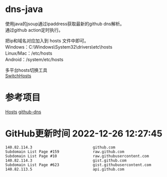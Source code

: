 # dns-java

使用java的jsoup通过ipaddress获取最新的github dns解析。  
通过github action定时执行。

把ip和域名对应加入到 hosts 文件中即可。  
Windows：C:\Windows\System32\drivers\etc\hosts  
Linux/Mac：/etc/hosts  
Android：/system/etc/hosts  

多平台hosts切换工具  
[SwitchHosts](https://github.com/oldj/SwitchHosts)

# 参考项目

[Hosts](https://github.com/JohyC/Hosts)
[github-dns](https://gitee.com/AutismSuperman/github-dns)

# GitHub更新时间 2022-12-26 12:27:45
```
140.82.114.3                           github.com
Subdomain List Page #159               raw.github.com
Subdomain List Page #10                raw.githubusercontent.com
140.82.114.3                           gist.github.com
Subdomain List Page #623               gist.githubusercontent.com
140.82.113.5                           api.github.com
```